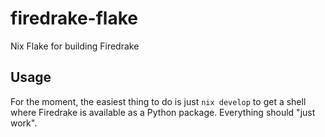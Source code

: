 # firedrake-flake
Nix Flake for building Firedrake

## Usage

For the moment, the easiest thing to do is just `nix develop` to get a
shell where Firedrake is available as a Python package. Everything
should "just work".